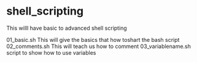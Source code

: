 # shell_scripting
This willl have basic to advanced shell scripting

01_basic.sh
  This will give the  basics that how toshart the bash script
02_comments.sh
  This will teach us how to comment
03_variablename.sh
  script to show how to use variables
